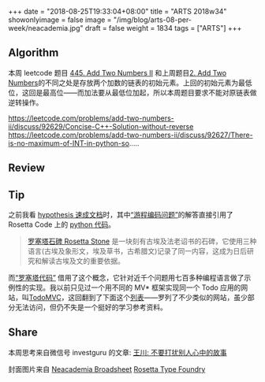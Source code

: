 +++
date = "2018-08-25T19:33:04+08:00"
title = "ARTS 2018w34"
showonlyimage = false
image = "/img/blog/arts-08-per-week/neacademia.jpg"
draft = false
weight = 1834
tags = ["ARTS"]
+++

<!--more-->

## Algorithm

本周 leetcode 题目 [445. Add Two Numbers II](https://leetcode.com/problems/add-two-numbers-ii/description/) 和上周题目[2. Add Two Numbers](https://leetcode.com/problems/add-two-numbers/description/)的不同之处是存放两个加数的链表的初始元素。上回的初始元素为最低位，这回是最高位——而加法要从最低位加起，所以本周题目要求不能对原链表做逆转操作。

https://leetcode.com/problems/add-two-numbers-ii/discuss/92629/Concise-C++-Solution-without-reverse
https://leetcode.com/problems/add-two-numbers-ii/discuss/92627/There-is-no-maximum-of-INT-in-python-so.....

## Review 

## Tip

之前我看 [hypothesis 速成文档](https://hypothesis.readthedocs.io/en/latest/quickstart.html)时，其中[“游程编码问题”](https://en.wikipedia.org/wiki/Run-length_encoding)的解答直接引用了 Rosetta Code 上的 [python 代码](http://rosettacode.org/wiki/Run-length_encoding#Python)。

> [罗塞塔石碑 Rosetta Stone](https://en.wikipedia.org/wiki/Rosetta_Stone) 是一块刻有古埃及法老诏书的石碑，它使用三种语言(古埃及象形文，埃及草书，古希腊文)记录了同一内容，这成为日后研究和解读古埃及文的重要依据。

而[“罗塞塔代码”](https://en.wikipedia.org/wiki/Rosetta_Code) 借用了这个概念，它针对近千个问题用七百多种编程语言做了示例性的实现。我以前只见过一个用不同的 MV* 框架实现同一个 Todo 应用的网站，叫[TodoMVC](http://todomvc.com/)，这回翻到了下面这个[列表](http://rosettacode.org/wiki/Help:Similar_Sites)——罗列了不少类似的网站，虽少部分无法访问，但仍不失是一个挺好的学习参考资料。

## Share

本周思考来自微信号 investguru 的文章: [王川: 不要打扰别人心中的故事](https://mp.weixin.qq.com/s?timestamp=1535442459&src=3&ver=1&signature=LZz2VPhZXNZ95rea5DDbIJsOcrXkFs-HvXWOeOdbbFQFd4Hanzg-UMULmfIUrRl6f24nntBeKpXu7KEp3uuhxrbtIc-mGz92EmfnjU16RO3gWAhz4I*VbM4zMxyu3HCIy6ac4pK8QMb3FmMtm6dNOBnYZlyhTjUu8FfmC8nF1kI=)

封面图片来自 [Neacademia Broadsheet](https://dribbble.com/shots/2090965-Neacademia-Broadsheet) <a href="https://dribbble.com/rosettatype"><i class="fa fa-dribbble" aria-hidden="true"></i> Rosetta Type Foundry</a>